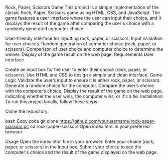 Rock, Paper, Scissors Game
This project is a simple implementation of the classic Rock, Paper, Scissors game using HTML, CSS, and JavaScript. The game features a user interface where the user can input their choice, and it displays the result of the game after comparing the user's choice with a randomly generated computer choice.


User-friendly interface for inputting rock, paper, or scissors.
Input validation for user choices.
Random generation of computer choice (rock, paper, or scissors).
Comparison of user choice and computer choice to determine the winner.
Display of the game result on the web page.
Requirements
User Interface

Create an input box for the user to enter their choice (rock, paper, or scissors).
Use HTML and CSS to design a simple and clean interface.
Game Logic
Validate the user’s input to ensure it is either rock, paper, or scissors.
Generate a random choice for the computer.
Compare the user’s choice with the computer’s choice.
Display the result of the game on the web page, indicating whether the user wins, the computer wins, or it's a tie.
Installation
To run this project locally, follow these steps:

Clone the repository:

bash
Copy code
git clone https://github.com/yourusername/rock-paper-scissors.git
cd rock-paper-scissors
Open index.html in your preferred browser.

Usage
Open the index.html file in your browser.
Enter your choice (rock, paper, or scissors) in the input box.
Submit your choice to see the computer's choice and the result of the game displayed on the web page.
